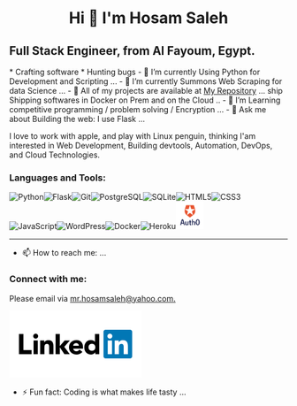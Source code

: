 ### <h1><center>Hi 👋 I'm Hosam Saleh</center></h1>

<h2>Full Stack Engineer, from Al Fayoum, Egypt.</h2>
* Crafting software
* Hunting bugs
- 🔭 I’m currently Using Python for Development and Scripting ...
- 🌱 I’m currently Summons Web Scraping for data Science ...
- 👯 All of my projects are available at <a href="https://github.com/HosamSaleh1?tab=repositories" alt="My Repos">My Repository</a> ...
ship Shipping softwares in Docker on Prem and on the Cloud ..
- 🤔 I’m Learning competitive programming / problem solving / Encryption ...
- 💬 Ask me about Building the web: I use Flask ...

I love to work with apple, and play with Linux penguin, thinking I'am interested in Web Development, Building devtools, Automation, DevOps, and Cloud Technologies.

<a herf="Connect With Me:"><h3>Languages and Tools:</h3></a>

<img src="https://raw.githubusercontent.com/gilbarbara/logos/804dc257b59e144eaca5bc6ffd16949752c6f789/logos/python.svg" alt="Python" height=50px width=50px><img src="https://raw.githubusercontent.com/gilbarbara/logos/804dc257b59e144eaca5bc6ffd16949752c6f789/logos/flask.svg" alt="Flask" height=50px width=50px><img src="https://raw.githubusercontent.com/gilbarbara/logos/804dc257b59e144eaca5bc6ffd16949752c6f789/logos/git-icon.svg" alt="Git" height=50px width=50px><img src="https://raw.githubusercontent.com/gilbarbara/logos/804dc257b59e144eaca5bc6ffd16949752c6f789/logos/postgresql.svg" alt="PostgreSQL" height=50px width=50px><img src="https://raw.githubusercontent.com/gilbarbara/logos/804dc257b59e144eaca5bc6ffd16949752c6f789/logos/sqlite.svg" alt="SQLite" height=70px width=70px><img src="https://camo.githubusercontent.com/fc95eafc6c5b19707ce26c010800750476f353c7c1dce2e0f9fc9121dfc497af/68747470733a2f2f64657669636f6e732e6769746875622e696f2f64657669636f6e2f64657669636f6e2e6769742f69636f6e732f68746d6c352f68746d6c352d6f726967696e616c2d776f72646d61726b2e737667" alt="HTML5" height=50px width=50px><img src="https://camo.githubusercontent.com/0fdb47c9ab542d2caba4262b920398c4d78e294bac37019aba5788236fe8c192/68747470733a2f2f64657669636f6e732e6769746875622e696f2f64657669636f6e2f64657669636f6e2e6769742f69636f6e732f637373332f637373332d6f726967696e616c2d776f72646d61726b2e737667" alt="CSS3" height=50px width=50px><img src="https://raw.githubusercontent.com/gilbarbara/logos/804dc257b59e144eaca5bc6ffd16949752c6f789/logos/javascript.svg" alt="JavaScript" height=40px width=40px><img src="https://raw.githubusercontent.com/gilbarbara/logos/804dc257b59e144eaca5bc6ffd16949752c6f789/logos/wordpress.svg" alt="WordPress" height=100px width=100px><img src="https://raw.githubusercontent.com/gilbarbara/logos/804dc257b59e144eaca5bc6ffd16949752c6f789/logos/docker-icon.svg" alt="Docker" height=70px width=70px><img src="https://raw.githubusercontent.com/gilbarbara/logos/804dc257b59e144eaca5bc6ffd16949752c6f789/logos/heroku.svg" alt="Heroku" height=100px width=100px><img src="img/auth0.png" alt="Auth0" height=50px width=50px>

<hr style="height:2px;border-width:0;color:gray;background-color:gray">

- 📫 How to reach me: ...
<h3>Connect with me:</h3>
Please email via <a href="mailto:mr.hosamsaleh@yahoo.com" alt="Hosam Saleh @ Yahoo.Com">mr.hosamsaleh@yahoo.com.</a><br>

<a href="https://www.linkedin.com/in/hosamsaleh/"><img src="img/linkedin.svg" alt="LinkedIn"></a>

- ⚡ Fun fact: Coding is what makes life tasty ...
